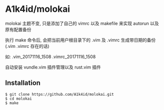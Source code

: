 # A1k4id/molokai


molokai 主题不变, 只是添加了自己的 vimrc 以及 makefile 来实现 autorun 以及原有配置备份

执行 make 命令后, 会把当前用户根目录下的 .vim 及 .vimrc 生成带日期的备份(.vim .vimrc 存在的话)

如: .vim_20171116_1508 .vimrc_20171116_1508

自动安装 vundle.vim 插件管理以及 rust.vim 插件


## Installation


```
$ git clone https://github.com/A1k4id/molokai.git
$ cd molokai
$ make
```
